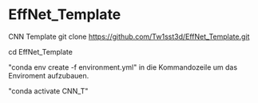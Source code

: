 # EffNet_Template
CNN Template
git clone https://github.com/Tw1sst3d/EffNet_Template.git

cd EffNet_Template

"conda env create -f environment.yml" in die Kommandozeile um das Enviroment aufzubauen.

"conda activate CNN_T"
